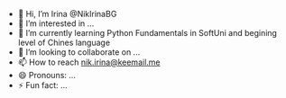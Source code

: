 - 👋 Hi, I’m Irina @NikIrinaBG
- 👀 I’m interested in ...
- 🌱 I’m currently learning Python Fundamentals in SoftUni and begining level of Chines language
- 💞️ I’m looking to collaborate on ...
- 📫 How to reach nik.irina@keemail.me
- 😄 Pronouns: ...
- ⚡ Fun fact: ...

<!---
NikIrinaBG/NikIrinaBG is a ✨ special ✨ repository because its `README.md` (this file) appears on your GitHub profile.
You can click the Preview link to take a look at your changes.
--->
